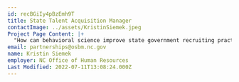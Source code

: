 ```yaml
---
id: recBGiIy4pBzEmh9T
title: State Talent Acquisition Manager
contactImage: ../assets/KristinSiemek.jpeg
Project Page Content: |+
  "How can behavioral science improve state government recruiting practices and increase workforce diversity through greater hiring from traditionally underrepresented populations, especially for positions requiring specialized scientific, technical or data knowledge?"
email: partnerships@osbm.nc.gov
name: Kristin Siemek
employer: NC Office of Human Resources
Last Modified: 2022-07-11T13:08:24.000Z
---
```

